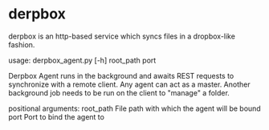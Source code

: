 # derpbox
derpbox is an http-based service which syncs files in a dropbox-like fashion.

usage: derpbox_agent.py [-h] root_path port

Derpbox Agent runs in the background and awaits REST requests to synchronize with a remote
client.  Any agent can act as a master.  Another background job needs to be run on the client to
"manage" a folder.

positional arguments:
  root_path   File path with which the agent will be bound
  port        Port to bind the agent to
